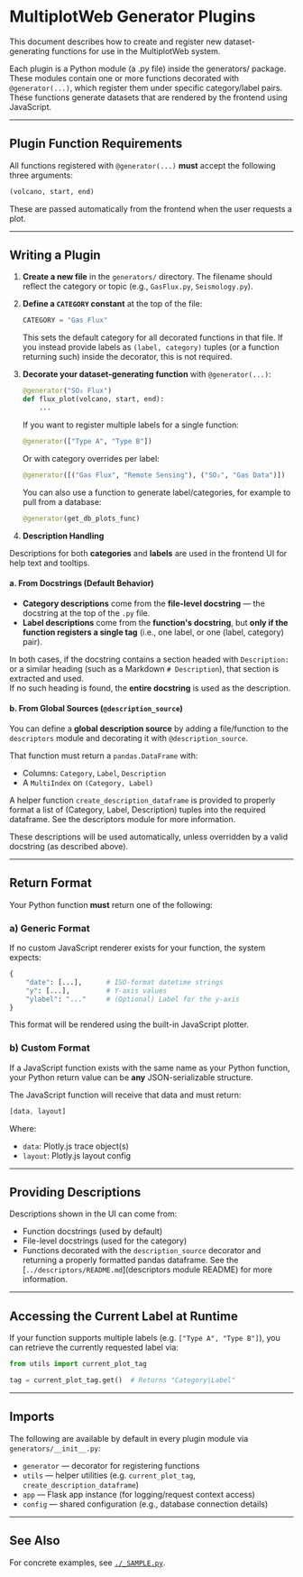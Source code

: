 # MultiplotWeb Generator Plugins

This document describes how to create and register new dataset-generating functions for use in the MultiplotWeb system.

Each plugin is a Python module (a .py file) inside the generators/ package. These modules contain one or more functions decorated with `@generator(...)`, which register them under specific category/label pairs. These functions generate datasets that are rendered by the frontend using JavaScript.

---

## Plugin Function Requirements

All functions registered with `@generator(...)` **must** accept the following three arguments:

```python
(volcano, start, end)
```

These are passed automatically from the frontend when the user requests a plot.

---

## Writing a Plugin

1. **Create a new file** in the `generators/` directory. The filename should reflect the category or topic (e.g., `GasFlux.py`, `Seismology.py`).

2. **Define a `CATEGORY` constant** at the top of the file:

   ```python
   CATEGORY = "Gas Flux"
   ```

   This sets the default category for all decorated functions in that file. If you instead provide labels as `(label, category)` tuples (or a function returning such) inside the decorator, this is not required.

3. **Decorate your dataset-generating function** with `@generator(...)`:

   ```python
   @generator("SO₂ Flux")
   def flux_plot(volcano, start, end):
       ...
   ```

   If you want to register multiple labels for a single function:

   ```python
   @generator(["Type A", "Type B"])
   ```

   Or with category overrides per label:

   ```python
   @generator([("Gas Flux", "Remote Sensing"), ("SO₂", "Gas Data")])
   ```
   
   You can also use a function to generate label/categories, for example to pull from a database:
   
    ```python
    @generator(get_db_plots_func)
    ```

4. **Description Handling**

Descriptions for both **categories** and **labels** are used in the frontend UI for help text and tooltips.

#### a. From Docstrings (Default Behavior)

- **Category descriptions** come from the **file-level docstring** — the docstring at the top of the `.py` file.
- **Label descriptions** come from the **function's docstring**, but **only if the function registers a single tag** (i.e., one label, or one (label, category) pair).

In both cases, if the docstring contains a section headed with `Description:` or a similar heading (such as a Markdown `# Description`), that section is extracted and used.  
If no such heading is found, the **entire docstring** is used as the description.

#### b. From Global Sources (`@description_source`)

You can define a **global description source** by adding a file/function to the `descriptors` module and decorating it with `@description_source`.

That function must return a `pandas.DataFrame` with:
- Columns: `Category`, `Label`, `Description`
- A `MultiIndex` on `(Category, Label)`

A helper function `create_description_dataframe` is provided to properly format a list of (Category, Label, Description) tuples into the required dataframe. See the descriptors module for more information.

These descriptions will be used automatically, unless overridden by a valid docstring (as described above).  

---

## Return Format

Your Python function **must** return one of the following:

### a) Generic Format

If no custom JavaScript renderer exists for your function, the system expects:

```python
{
    "date": [...],      # ISO-format datetime strings
    "y": [...],         # Y-axis values
    "ylabel": "..."     # (Optional) Label for the y-axis
}
```

This format will be rendered using the built-in JavaScript plotter.

### b) Custom Format

If a JavaScript function exists with the same name as your Python function, your Python return value can be **any** JSON-serializable structure.

The JavaScript function will receive that data and must return:

```javascript
[data, layout]
```

Where:
- `data`: Plotly.js trace object(s)
- `layout`: Plotly.js layout config

---

## Providing Descriptions

Descriptions shown in the UI can come from:

- Function docstrings (used by default)
- File-level docstrings (used for the category)
- Functions decorated with the `description_source` decorator and returning a properly formatted pandas dataframe. See the [`../descriptors/README.md`](descriptors module README) for more information.


---

## Accessing the Current Label at Runtime

If your function supports multiple labels (e.g. `["Type A", "Type B"]`), you can retrieve the currently requested label via:

```python
from utils import current_plot_tag

tag = current_plot_tag.get()  # Returns "Category|Label"
```

---

## Imports

The following are available by default in every plugin module via `generators/__init__.py`:

- `generator` — decorator for registering functions
- `utils` — helper utilities (e.g. `current_plot_tag`, `create_description_dataframe`)
- `app` — Flask app instance (for logging/request context access)
- `config` — shared configuration (e.g., database connection details)

---

## See Also

For concrete examples, see [`./_SAMPLE.py`](./_SAMPLE.py).